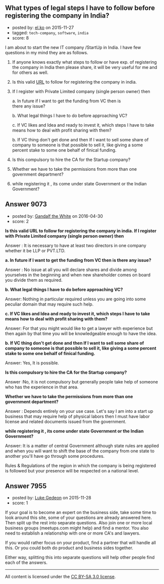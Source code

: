 ## What types of legal steps I have to follow before registering the company in India?

- posted by: [el.ko](https://stackexchange.com/users/5108072/el-ko) on 2015-11-27
- tagged: `tech-company`, `software`, `india`
- score: 8

<p>I am about to start the new IT company /StartUp in India. 
I have few questions in my mind they are as follows.</p>

<ol>
<li><p>If anyone  knows exactly what steps to follow or have exp. of registering the company in India then please share, it will be very useful for me and for others as well.</p></li>
<li><p>Is this valid <a href="http://www.mca.gov.in/MCA21/RegisterNewComp.html">URL</a> to follow for registering the company in india. </p></li>
<li><p>If I register with Private Limited company (single person owner) then</p>

<p>a.  In future if I want to get the funding from VC then is<br>
    there any issue? </p>

<p>b. What legal things I have to do before approaching VC? </p>

<p>c. If VC likes and Idea and ready to invest it, which steps I have to 
    take means how to deal with profit sharing with them? </p>

<p>b. If VC thing don't get done and then If I want to sell some share of 
    company to  someone is that possible to sell it, like giving a some 
    percent stake to some one behalf of finical funding.</p></li>
<li><p>Is this compulsory to hire the CA for the Startup company? </p></li>
<li><p>Whether we have to take the permissions from more than one government department? </p></li>
<li><p>while registering it , its come under state Government or the Indian Government? </p></li>
</ol>



## Answer 9073

- posted by: [Gandalf the White](https://stackexchange.com/users/6786955/gandalf-the-white) on 2016-04-30
- score: 2

<p><strong>Is this valid URL to follow for registering the company in india.
If I register with Private Limited company (single person owner) then</strong></p>

<p>Answer : It is necessary to have at least two directors in one company whether it be LLP or PVT.LTD. </p>

<p><strong>a. In future if I want to get the funding from VC then is
there any issue?</strong></p>

<p>Answer : No issue at all you will declare shares and divide among yourselves in the beginning and when new shareholder comes on board you divide them as required.</p>

<p><strong>b. What legal things I have to do before approaching VC?</strong></p>

<p>Answer: Nothing in particular required unless you are going into some peculiar domain that may require such help.</p>

<p><strong>c. If VC likes and Idea and ready to invest it, which steps I have to take means how to deal with profit sharing with them?</strong></p>

<p>Answer: For that you might would like to get a lawyer with experience but then again by that time you will be knowledgeable enough to have the idea.</p>

<p><strong>b. If VC thing don't get done and then If I want to sell some share of company to someone is that possible to sell it, like giving a some percent stake to some one behalf of finical funding.</strong></p>

<p>Answer: Yes, It is possible. </p>

<p><strong>Is this compulsory to hire the CA for the Startup company?</strong></p>

<p>Answer :No, it is not compulsory but generally people take help of someone who has the experience in that area. </p>

<p><strong>Whether we have to take the permissions from more than one government department?</strong></p>

<p>Answer : Depends entirely on your use case. Let's say I am into a start up business that may require help of physical labors then I must have labor license and related documents issued from the government. </p>

<p><strong>while registering it , its come under state Government or the Indian Government?</strong></p>

<p>Answer: It is a matter of central Government although state rules are applied and when you will want to shift the base of the company from one state to another you'll have go through some procedures. </p>

<p>Rules &amp; Regulations of the region in which the company is being registered is followed but your presence will be respected on a national level. </p>



## Answer 7955

- posted by: [Luke Gedeon](https://stackexchange.com/users/1119600/luke-gedeon) on 2015-11-28
- score: 1

<p>If your goal is to become an expert on the business side, take some time to look around this site, some of your questions are already answered here. Then split up the rest into separate questions. Also join one or more local business groups (meetups.com might help) and find a mentor. You also need to establish a relationship with one or more CA's and lawyers.</p>

<p>If you would rather focus on your product, find a partner that will handle all this. Or you could both do product and business sides together.</p>

<p>Either way, splitting this into separate questions will help other people find each of the answers.</p>




---

All content is licensed under the [CC BY-SA 3.0 license](https://creativecommons.org/licenses/by-sa/3.0/).
